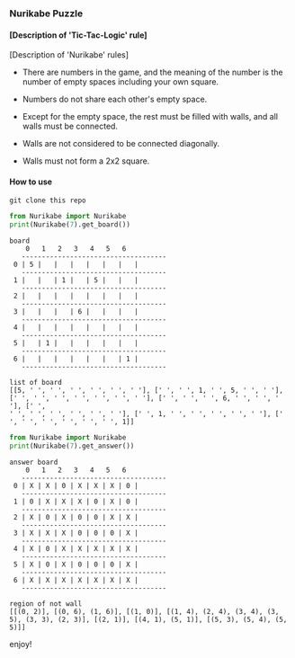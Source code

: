 ### Nurikabe Puzzle

#### [Description of 'Tic-Tac-Logic' rule]

[Description of 'Nurikabe' rules]

* There are numbers in the game, and the meaning of the number is the number of empty spaces including your own square.

* Numbers do not share each other's empty space.

* Except for the empty space, the rest must be filled with walls, and all walls must be connected.

* Walls are not considered to be connected diagonally.

* Walls must not form a 2x2 square.

#### How to use

```shell
git clone this repo
```

```python
from Nurikabe import Nurikabe
print(Nurikabe(7).get_board())
```

```shell
board
    0   1   2   3   4   5   6  
   ------------------------------------
 0 | 5 |   |   |   |   |   |   |
   ------------------------------------
 1 |   |   | 1 |   | 5 |   |   |
   ------------------------------------
 2 |   |   |   |   |   |   |   |
   ------------------------------------
 3 |   |   |   | 6 |   |   |   |
   ------------------------------------
 4 |   |   |   |   |   |   |   |
   ------------------------------------
 5 |   | 1 |   |   |   |   |   |
   ------------------------------------
 6 |   |   |   |   |   |   | 1 |
   ------------------------------------

list of board
[[5, ' ', ' ', ' ', ' ', ' ', ' '], [' ', ' ', 1, ' ', 5, ' ', ' '], [' ', ' ', ' ', ' ', ' ', ' ', ' '], [' ', ' ', ' ', 6, ' ', ' ', ' '], [' ', 
' ', ' ', ' ', ' ', ' ', ' '], [' ', 1, ' ', ' ', ' ', ' ', ' '], [' ', ' ', ' ', ' ', ' ', ' ', 1]]
```

```python
from Nurikabe import Nurikabe
print(Nurikabe(7).get_answer())
```

```shell
answer board
    0   1   2   3   4   5   6  
   ------------------------------------
 0 | X | X | 0 | X | X | X | 0 |
   ------------------------------------
 1 | 0 | X | X | X | 0 | X | 0 |
   ------------------------------------
 2 | X | 0 | X | 0 | 0 | X | X |
   ------------------------------------
 3 | X | X | X | 0 | 0 | 0 | X |
   ------------------------------------
 4 | X | 0 | X | X | X | X | X |
   ------------------------------------
 5 | X | 0 | X | 0 | 0 | 0 | X |
   ------------------------------------
 6 | X | X | X | X | X | X | X |
   ------------------------------------

region of not wall
[[(0, 2)], [(0, 6), (1, 6)], [(1, 0)], [(1, 4), (2, 4), (3, 4), (3, 5), (3, 3), (2, 3)], [(2, 1)], [(4, 1), (5, 1)], [(5, 3), (5, 4), (5, 5)]]
```

enjoy!